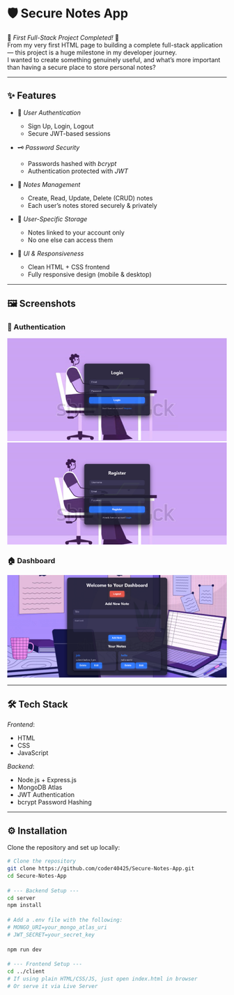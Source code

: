 # 🛡️ Secure Notes App  

🚀 *First Full-Stack Project Completed!* 🎉  
From my very first HTML page to building a complete full-stack application — this project is a huge milestone in my developer journey.  
I wanted to create something genuinely useful, and what’s more important than having a secure place to store personal notes?  

---

## ✨ Features  

- 🔐 *User Authentication*  
  - Sign Up, Login, Logout  
  - Secure JWT-based sessions  

- 🗝️ *Password Security*  
  - Passwords hashed with *bcrypt*  
  - Authentication protected with *JWT*  

- 📝 *Notes Management*  
  - Create, Read, Update, Delete (CRUD) notes  
  - Each user’s notes stored securely & privately  

- 📂 *User-Specific Storage*  
  - Notes linked to your account only  
  - No one else can access them  

- 🎨 *UI & Responsiveness*  
  - Clean HTML + CSS frontend  
  - Fully responsive design (mobile & desktop)  

---

## 🖼 Screenshots  

### 🔐 Authentication  
![Login Page](screenshots/login.png)  
![Signup Page](screenshots/register.png)  

### 🏠 Dashboard  
![Dashboard](screenshots/dashboard.png)  

---

## 🛠 Tech Stack  

*Frontend*:  
- HTML  
- CSS  
- JavaScript  

*Backend*:  
- Node.js + Express.js  
- MongoDB Atlas  
- JWT Authentication  
- bcrypt Password Hashing  

---

## ⚙️ Installation  

Clone the repository and set up locally:

```bash
# Clone the repository
git clone https://github.com/coder40425/Secure-Notes-App.git
cd Secure-Notes-App

# --- Backend Setup ---
cd server
npm install

# Add a .env file with the following:
# MONGO_URI=your_mongo_atlas_uri
# JWT_SECRET=your_secret_key

npm run dev

# --- Frontend Setup ---
cd ../client
# If using plain HTML/CSS/JS, just open index.html in browser
# Or serve it via Live Server
